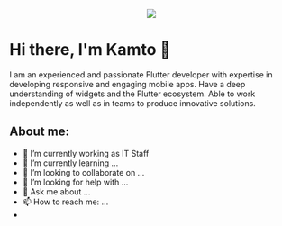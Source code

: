 <p align="center"> 
  <img src=" https://capsule-render.vercel.app/api?text=Hai Semuanya!🕹️&animation=fadeIn&type=waving&color=gradient&height=100"/> 
</p>

# Hi there, I'm Kamto 👋
I am an experienced and passionate Flutter developer with expertise in developing responsive and engaging mobile apps. Have a deep understanding of widgets and the Flutter ecosystem. Able to work independently as well as in teams to produce innovative solutions.

## About me:
- 🔭 I’m currently working as IT Staff
- 🌱 I’m currently learning ...
- 👯 I’m looking to collaborate on ...
- 🤔 I’m looking for help with ...
- 💬 Ask me about ...
- 📫 How to reach me: ...
- 
<!--
**kamto-s/kamto-s** is a ✨ _special_ ✨ repository because its `README.md` (this file) appears on your GitHub profile.

Here are some ideas to get you started:

# Hi there, I'm Vincent - aka [vincentwidyan](https://www.youtube.com/channel/UC22xix7qvwpYWnSQ5QEYtAQ) 👋
## About me:
- 🔭 I’m currently working as Cyber Security
- 🌱 I’m currently learning Python and Javascript
- 👯 I’m looking to collaborate as Data Automation and Analyst
- 🤔 I’m looking for suggest for Rust Project Ideas
- 💬 Ask me about anything
- 📫 How to reach me: vincentwidyan@gmail.com

## Education:

#### 1. [Universitas Gadjah Mada](https://www.ugm.ac.id) | Bachelor of Electrical Engineering | Yogyakarta `2016-2020`
   - Asistant Laboratorium of Basic Electronics
   - Asistant Laboratorium of Installation
   - Tutor of Engineering Mathematics
 #### 2. [SMA N 1 Kebumen](https://www.sman1kebumen.sch.id) | MIPA | Kebumen `2013-2016`
   - Chief of Rohkris

## Work Experience:
#### 1. [PT. Huawei Tech Investment](https://www.huawei.com) | Project Controller | Pontianak `Dec'2020 - Now`
   - Integrate Accuracy Plan, Master Plan, HR Plan, and Recource Plan
   - Responsible to improve and realize project delivery as timeline
   - Create Automation using Python and VBA Excel for day-to-day routine
#### 2. [PLN UP2D Purwokerto](https://portal.pln.co.id) | Student Intern | Purwokerto `2019-2019`
   - Manage to update CAD of distribution lines using AutoCAD
   - Manage to recap fault in distribution network
   - Research on Maintenance of 20 kV Cubicle in Pemalang
---

### Languages and Tools:

[<img align="left" alt="MySQL" width="30px" src="https://cdn.jsdelivr.net/gh/devicons/devicon/icons/mysql/mysql-original.svg" style="padding-right:10px;" />][webdev]
[<img align="left" alt="Python" width="30px" src="https://upload.wikimedia.org/wikipedia/commons/thumb/c/c3/Python-logo-notext.svg/110px-Python-logo-notext.svg.png?20100317150552" style="padding-right:10px;" />][webdev]
[<img align="left" alt="Pycharm" width="30px" src="https://upload.wikimedia.org/wikipedia/commons/thumb/1/1d/PyCharm_Icon.svg/220px-PyCharm_Icon.svg.png" style="padding-right:10px;" />][webdev]
[<img align="left" alt="Excel" width="30px" src="https://is2-ssl.mzstatic.com/image/thumb/Purple126/v4/a8/fd/5a/a8fd5a84-c6f1-355f-3b9f-6e86598efaa3/XCEL.png/1200x630bb.png" style="padding-right:10px;" />][webdev]
[<img align="left" alt="Power BI" width="30px" src="https://powerbi.microsoft.com/pictures/application-logos/svg/powerbi.svg" style="padding-right:0px;" />][webdev]
[<img align="left" alt="Tableau" width="50px" src="https://logos-world.net/wp-content/uploads/2021/10/Tableau-Symbol.png" style="padding-right:10px;" />][webdev]

<br />
<br />

---
### Connect with me:

[![website](./img/youtube-light.svg)](https://www.youtube.com/channel/UC22xix7qvwpYWnSQ5QEYtAQ#gh-light-mode-only)
[![website](./img/youtube-dark.svg)](https://www.youtube.com/channel/UC22xix7qvwpYWnSQ5QEYtAQ#gh-dark-mode-only)
&nbsp;&nbsp;
[![website](./img/twitter-light.svg)](https://twitter.com/vincentwwidyan#gh-light-mode-only)
[![website](./img/twitter-dark.svg)](https://twitter.com/vincentwwidyan#gh-dark-mode-only)
&nbsp;&nbsp;
[![website](./img/linkedin-light.svg)](https://www.linkedin.com/in/vincentwidyan#gh-light-mode-only)
[![website](./img/linkedin-dark.svg)](https://www.linkedin.com/in/vincentwidyan#gh-dark-mode-only)
&nbsp;&nbsp;
[![website](./img/instagram-light.svg)](https://instagram.com/vincentwwidyan#gh-light-mode-only)
[![website](./img/instagram-dark.svg)](https://instagram.com/vincentwwidyan#gh-dark-mode-only)



[webdev]: https://github.com/vincentwidyan/vincentwidyan

-->
